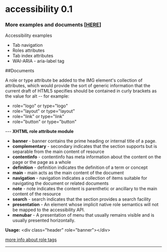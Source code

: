 # accessibility 0.1
### More examples and documents [<a href="http://vol4ikman.github.io/accessibility/" title="Examples" target="_blank">HERE</a>]

Accessibility examples
<ul>
<li>Tab navigation</li>
<li>Roles attributes</li>
<li>Tab index attributes</li>
<li>WAI-ARIA - aria-label tag</li>
</ul>

##Documents

A role or type attribute be added to the IMG element's collection of attributes, which would provide the sort of generic information that the current draft of HTML5 specifies should be contained in curly brackets as the value for alt -- for example:
<ul>
<li>role="logo" or type="logo"</li>
<li>role="layout" or type="layout"</li>
<li>role="link" or type="link"</li>
<li>role="button" or type="button"</li>
</ul>
---
<strong>XHTML role attribute module</strong>
<ul>
<li><strong>banner</strong> - banner contains the prime heading or internal title of a page.</li>
<li><strong>complementary</strong> - secondary indicates that the section supports but is separable from the main content of resource</li>
<li><strong>contentinfo</strong> - contentinfo has meta information about the content on the page or the page as a whole</li>
<li><strong>definition</strong> - definition indicates the definition of a term or concept</li>
<li><strong>main</strong> - main acts as the main content of the document</li>
<li><strong>navigation</strong> - navigation indicates a collection of items suitable for navigating the document or related documents</li>
<li><strong>note</strong> - note indicates the content is parenthetic or ancillary to the main content of the resource</li>
<li><strong>search</strong> - search indicates that the section provides a search facility</li>
<li><strong>presentation</strong> - An element whose implicit native role semantics will not be mapped to the accessibility API.</li>
<li><strong>menubar</strong> - A presentation of menu that usually remains visible and is usually presented horizontally.</li>
</ul>

<strong>Usage:</strong>
&lt;div class=&quot;header&quot; role=&quot;banner&quot;&gt;&lt;/div&gt;

<a href="http://www.w3.org/TR/wai-aria/roles#document_structure_roles" target="_blank">more info about role tags</a>

---
